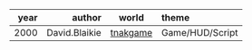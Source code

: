 |year|author|world|theme|
|-:|-:|:-:|:-|
|2000|David.Blaikie|[tnakgame](https://vrml2.github.io/gallery/advancedViewer.html?model=../tnakgame/tnakgame.wrl)|Game/HUD/Script|

